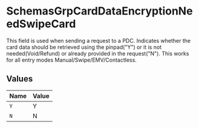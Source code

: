 # SchemasGrpCardDataEncryptionNeedSwipeCard

This field is used when sending a request to a PDC. Indicates whether the card data should be retrieved using the pinpad("Y") or it is not needed(Void/Refund) or already provided in the request("N"). This works for all entry modes Manual/Swipe/EMV/Contactless.



## Values

| Name  | Value |
| ----- | ----- |
| `Y`   | Y     |
| `N`   | N     |